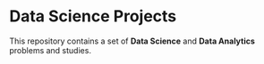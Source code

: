 # Data Science Projects

This repository contains a set of **Data Science** and **Data Analytics** problems and studies.
